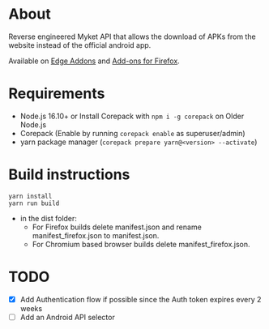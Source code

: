 # About

Reverse engineered Myket API that allows the download of APKs from the website instead of the official android app.

Available
on [Edge Addons](https://microsoftedge.microsoft.com/addons/detail/myket-apk-downloader/dpjcncnnibmchngbcpgdmacokbadibkd)
and [Add-ons for Firefox](https://addons.mozilla.org/en-US/firefox/addon/myket-apk-downloader-firefox/).

# Requirements

* Node.js 16.10+ or Install Corepack with `npm i -g corepack` on Older Node.js
* Corepack (Enable by running `corepack enable` as superuser/admin)
* yarn package manager (`corepack prepare yarn@<version> --activate`)

# Build instructions

 ```
 yarn install
 yarn run build 
 ```

* in the dist folder:
    * For Firefox builds delete manifest.json and rename manifest_firefox.json to manifest.json.
    * For Chromium based browser builds delete manifest_firefox.json.

# TODO

- [x] Add Authentication flow if possible since the Auth token expires every 2 weeks
- [ ] Add an Android API selector
